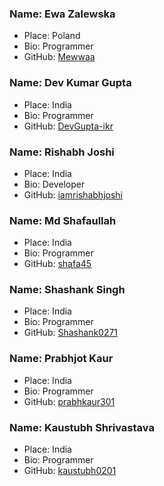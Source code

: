 ### Name: Ewa Zalewska
- Place: Poland
- Bio: Programmer
- GitHub: [Mewwaa](https://github.com/Mewwaa)

### Name: Dev Kumar Gupta
- Place: India
- Bio: Programmer
- GitHub: [DevGupta-ikr](https://github.com/DevGupta-ikr)

### Name: Rishabh Joshi
- Place: India
- Bio: Developer
- GitHub: [iamrishabhjoshi](https://github.com/iamrishabhjoshi)

### Name: Md Shafaullah
- Place: India
- Bio: Programmer
- GitHub: [shafa45](https://github.com/shafa45)

### Name: Shashank Singh
- Place: India
- Bio: Programmer
- GitHub: [Shashank0271](https://github.com/Shashank0271)

### Name: Prabhjot Kaur
- Place: India
- Bio: Programmer
- GitHub: [prabhkaur301](https://github.com/prabhkaur301)

### Name: Kaustubh Shrivastava
- Place: India
- Bio: Programmer
- GitHub: [kaustubh0201](https://github.com/kaustubh0201)
